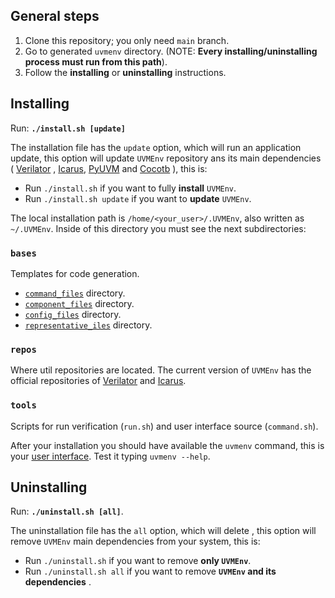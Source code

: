 ## General steps
1. Clone this repository; you only need `main` branch.
2. Go to generated `uvmenv` directory. (NOTE: **Every installing/uninstalling process must run from this path**).
3. Follow the **installing** or **uninstalling** instructions.


## Installing
Run: **`./install.sh [update]`**

The installation file has the `update` option, which will run an application update, this option
will update `UVMEnv` repository ans its main dependencies (
    [Verilator](https://github.com/verilator/verilator.git) , 
    [Icarus](https://github.com/steveicarus/iverilog.git),
    [PyUVM](https://github.com/pyuvm/pyuvm.git) and
    [Cocotb](https://github.com/cocotb/cocotb)
), this is:
- Run `./install.sh` if you want to fully **install** `UVMEnv`.
- Run `./install.sh update` if you want to **update** `UVMEnv`.

The local installation path is `/home/<your_user>/.UVMEnv`, also written as `~/.UVMEnv`. Inside of this directory you must see the next subdirectories:

### `bases`
Templates for code generation.
- [`command_files`](https://github.com/ManBenit/uvmenv/blob/main/docs/files_classification/functionality/base_commands.md) directory.
- [`component_files`](https://github.com/ManBenit/uvmenv/blob/main/docs/files_classification/functionality/base_components.md) directory.
- [`config_files`](https://github.com/ManBenit/uvmenv/blob/main/docs/files_classification/functionality/base_configurations.md) directory.
- [`representative_iles`](https://github.com/ManBenit/uvmenv/blob/main/docs/files_classification/functionality/base_representatives.md) directory.


### `repos`
Where util repositories are located. The current version of `UVMEnv` has the official repositories of 
[Verilator](https://github.com/verilator/verilator.git) 
and 
[Icarus](https://github.com/steveicarus/iverilog.git).

### `tools`
Scripts for run verification (`run.sh`) and user interface source (`command.sh`).

After your installation you should have available the `uvmenv` command, this is your 
[user interface](https://github.com/ManBenit/uvmenv/blob/main/docs/usr_itface.md).
Test it typing `uvmenv --help`.


## Uninstalling
Run: **`./uninstall.sh [all]`**.

The uninstallation file has the `all` option, which will delete , this option
will remove `UVMEnv` main dependencies from your system, this is:
- Run `./uninstall.sh` if you want to remove **only `UVMEnv`**.
- Run `./uninstall.sh all` if you want to remove **`UVMEnv` and its dependencies** .




